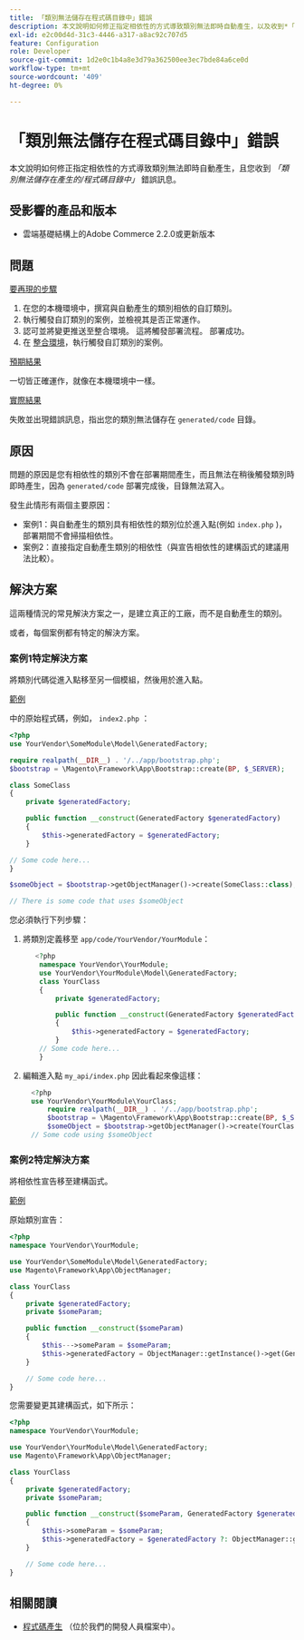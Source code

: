 ```yaml
---
title: 「類別無法儲存在程式碼目錄中」錯誤
description: 本文說明如何修正指定相依性的方式導致類別無法即時自動產生，以及收到*「類別無法儲存在產生的/程式碼目錄中」*錯誤訊息的問題。
exl-id: e2c00d4d-31c3-4446-a317-a8ac92c707d5
feature: Configuration
role: Developer
source-git-commit: 1d2e0c1b4a8e3d79a362500ee3ec7bde84a6ce0d
workflow-type: tm+mt
source-wordcount: '409'
ht-degree: 0%

---
```


# 「類別無法儲存在程式碼目錄中」錯誤

本文說明如何修正指定相依性的方式導致類別無法即時自動產生，且您收到 *「類別無法儲存在產生的/程式碼目錄中」* 錯誤訊息。

## 受影響的產品和版本

* 雲端基礎結構上的Adobe Commerce 2.2.0或更新版本

## 問題

<u>要再現的步驟</u>

1. 在您的本機環境中，撰寫與自動產生的類別相依的自訂類別。
1. 執行觸發自訂類別的案例，並檢視其是否正常運作。
1. 認可並將變更推送至整合環境。 這將觸發部署流程。 部署成功。
1. 在 [整合環境](/help/announcements/adobe-commerce-announcements/integration-environment-enhancement-request-pro-and-starter.md)，執行觸發自訂類別的案例。

<u>預期結果</u>

一切皆正確運作，就像在本機環境中一樣。

<u>實際結果</u>

失敗並出現錯誤訊息，指出您的類別無法儲存在 `generated/code` 目錄。

## 原因

問題的原因是您有相依性的類別不會在部署期間產生，而且無法在稍後觸發類別時即時產生，因為 `generated/code` 部署完成後，目錄無法寫入。

發生此情形有兩個主要原因：

* 案例1：與自動產生的類別具有相依性的類別位於進入點(例如 `index.php` )，部署期間不會掃描相依性。
* 案例2：直接指定自動產生類別的相依性（與宣告相依性的建構函式的建議用法比較）。

## 解決方案

這兩種情況的常見解決方案之一，是建立真正的工廠，而不是自動產生的類別。

或者，每個案例都有特定的解決方案。

### 案例1特定解決方案

將類別代碼從進入點移至另一個模組，然後用於進入點。

<u>範例</u>

中的原始程式碼，例如， `index2.php` ：

```php
<?php
use YourVendor\SomeModule\Model\GeneratedFactory;

require realpath(__DIR__) . '/../app/bootstrap.php';
$bootstrap = \Magento\Framework\App\Bootstrap::create(BP, $_SERVER);

class SomeClass
{
    private $generatedFactory;

    public function __construct(GeneratedFactory $generatedFactory)
    {
        $this->generatedFactory = $generatedFactory;
    }

// Some code here...
}

$someObject = $bootstrap->getObjectManager()->create(SomeClass::class);

// There is some code that uses $someObject
```

您必須執行下列步驟：

1. 將類別定義移至 `app/code/YourVendor/YourModule`：

   ```php
      <?php
       namespace YourVendor\YourModule;
       use YourVendor\YourModule\Model\GeneratedFactory;
       class YourClass
       {
           private $generatedFactory;
   
           public function __construct(GeneratedFactory $generatedFactory)
           {
               $this->generatedFactory = $generatedFactory;
           }
       // Some code here...
       }
   ```

1. 編輯進入點 `my_api/index.php` 因此看起來像這樣：

   ```php
     <?php
     use YourVendor\YourModule\YourClass;
         require realpath(__DIR__) . '/../app/bootstrap.php';
         $bootstrap = \Magento\Framework\App\Bootstrap::create(BP, $_SERVER);
         $someObject = $bootstrap->getObjectManager()->create(YourClass::class);
     // Some code using $someObject
   ```

### 案例2特定解決方案

將相依性宣告移至建構函式。

<u>範例</u>

原始類別宣告：

```php
<?php
namespace YourVendor\YourModule;

use YourVendor\SomeModule\Model\GeneratedFactory;
use Magento\Framework\App\ObjectManager;

class YourClass
{
    private $generatedFactory;
    private $someParam;

    public function __construct($someParam)
    {
        $this--->someParam = $someParam;
        $this->generatedFactory = ObjectManager::getInstance()->get(GeneratedFactory::class);
    }

    // Some code here...
}
```

您需要變更其建構函式，如下所示：

```php
<?php
namespace YourVendor\YourModule;

use YourVendor\YourModule\Model\GeneratedFactory;
use Magento\Framework\App\ObjectManager;

class YourClass
{
    private $generatedFactory;
    private $someParam;

    public function __construct($someParam, GeneratedFactory $generatedFactory = null)
    {
        $this->someParam = $someParam;
        $this->generatedFactory = $generatedFactory ?: ObjectManager::getInstance()->get(GeneratedFactory::class);
    }

    // Some code here...
}
```

## 相關閱讀

* [程式碼產生](https://devdocs.magento.com/guides/v2.3/extension-dev-guide/code-generation.html) （位於我們的開發人員檔案中）。
